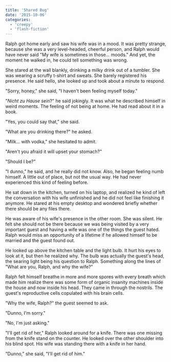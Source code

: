 ```yaml
---
title: 'Shared Bug'
date: '2015-10-06'
categories:
  - 'creepy'
  - 'flash-fiction'
---
```


Ralph got home early and saw his wife was in a mood. It was pretty strange,
because she was a very level-headed, cheerful person, and Ralph would have never
said "My wife is sometimes in those... moods." And yet, the moment he walked in,
he could tell something was wrong.

She stared at the wall blankly, drinking a milky drink out of a tumbler. She was
wearing a scruffy t-shirt and sweats. She barely registered his presence. He
said hello, she looked up and took about a minute to respond.

"Sorry, honey," she said, "I haven't been feeling myself today."

"_Nicht zu Hause sein_?" he said jokingly. It was what he described himself in
weird moments. The feeling of not being at home. He had read about it in a book.

"Yes, you could say that," she said.

"What are you drinking there?" he asked.

"Milk... with vodka," she hesitated to admit.

"Aren't you afraid it will upset your stomach?"

"Should I be?"

"I dunno," he said, and he really did not know. Also, he began feeling numb
himself. A little out of place, but not the usual way. He had never experienced
this kind of feeling before.

He sat down in the kitchen, turned on his laptop, and realized he kind of left
the conversation with his wife unfinished and he did not feel like finishing it
anymore. He stared at his empty desktop and wondered briefly whether there
should be any files there.

He was aware of his wife's presence in the other room. She was silent. He felt
she should not be there because we was being visited by a very important guest
and having a wife was one of the things the guest hated. Ralph would miss an
opportunity of a lifetime if he allowed himself to be married and the guest
found out.

He looked up above the kitchen table and the light bulb. It hurt his eyes to
look at it, but then he realized why. The bulb was actually the guest's head,
the searing light being his question to Ralph. Something along the lines of
"What are you, Ralph, and why the wife?"

Ralph felt himself breathe in more and more spores with every breath which made
him realize there was some form of organic insanity machines inside the house
and now inside his head. They came in through the nostrils. The guest's
reproductive cells copulated with his brain cells.

"Why the wife, Ralph?" the guest seemed to ask.

"Dunno, I'm sorry."

"No, I'm just asking."

"I'll get rid of her," Ralph looked around for a knife. There was one missing
from the knife stand on the counter. He looked over the other shoulder into his
blind spot. His wife was standing there with a knife in her hand.

"Dunno," she said, "I'll get rid of him."
